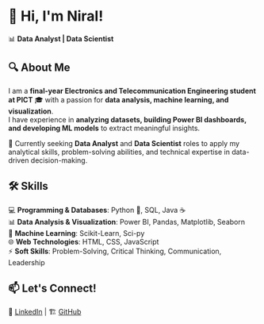 # 👋 Hi, I'm Niral!  

📊 **Data Analyst | Data Scientist**  

## 🔍 About Me  
I am a **final-year Electronics and Telecommunication Engineering student at PICT** 🎓 with a passion for **data analysis, machine learning, and visualization**.  
I have experience in **analyzing datasets, building Power BI dashboards, and developing ML models** to extract meaningful insights.  

🔎 Currently seeking **Data Analyst** and **Data Scientist** roles to apply my analytical skills, problem-solving abilities, and technical expertise in data-driven decision-making.  

## 🛠️ Skills  
💻 **Programming & Databases**: Python 🐍, SQL, Java ☕  
📊 **Data Analysis & Visualization**: Power BI, Pandas, Matplotlib, Seaborn  
🤖 **Machine Learning**: Scikit-Learn, Sci-py  
🌐 **Web Technologies**: HTML, CSS, JavaScript  
⚡ **Soft Skills**: Problem-Solving, Critical Thinking, Communication, Leadership  

## 📫 Let's Connect!  
🔗 [LinkedIn](http://www.linkedin.com/in/niral-botale-52212924b) | 🏗️ [GitHub](https://github.com/niral14)  
